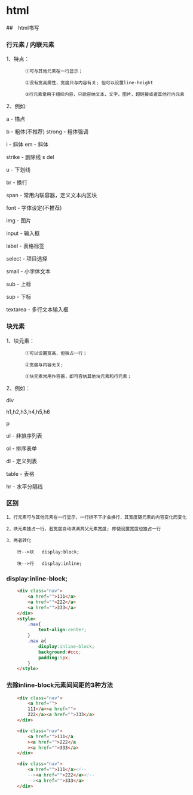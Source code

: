 # html  

##　html书写

### 行元素  / 内联元素

  1、特点：

   		   ①可与其他元素在一行显示；

           ②没有宽高属性，宽度只与内容有关; 但可以设置line-height

           ③行元素常用于组织内容，只能容纳文本，文字，图片，超链接或者其他行内元素

  2、例如:

  a - 锚点

  b - 粗体(不推荐)  strong - 粗体强调

  i - 斜体          em - 斜体 

  strike - 删除线   s   del

  u - 下划线

  br - 换行

  span - 常用内联容器，定义文本内区块

  font - 字体设定(不推荐)

  img - 图片

  input - 输入框

  label - 表格标签

  select - 项目选择

  small - 小字体文本

  sub - 上标

  sup - 下标

  textarea - 多行文本输入框


### 块元素

  1、块元素： 

  		   ①可以设置宽高，但独占一行；

           ②宽度与内容无关;

           ③块元素常用作容器，即可容纳其他块元素和行元素；

  2、例如：

  div

  h1,h2,h3,h4,h5,h6

  p

  ul - 非排序列表

  ol - 排序表单

  dl - 定义列表

  table - 表格

  hr - 水平分隔线

  
### 区别

	1、行元素可与其他元素在一行显示，一行排不下才会换行，其宽度随元素的内容变化而变化

	2、块元素独占一行，若宽度自动填满其父元素宽度; 即使设置宽度也独占一行

	3、两者转化

		行-->块   display:block;

		块-->行   display:inline;

### display:inline-block;	

```html
	<div class="nav">
		<a href="">111</a>
		<a href="">222</a>
		<a href="">333</a>
	</div>
	<style>
		.nav{
			text-align:center;
		}
		.nav a{
			display:inline-block;
			background:#ccc;
			padding:5px;
		}
	</style>
```	

### 去除inline-block元素间间距的3种方法

```html
	<div class="nav">
		<a href="">
		111</a><a href="">
		222</a><a href="">333</a>
	</div>
```
```html
	<div class="nav">
		<a href="">111</a
		><a href="">222</a
		><a href="">333</a>
	</div>
```
```html
	<div class="nav">
		<a href="">111</a><!--
		--><a href="">222</a><!--
		--><a href="">333</a>
	</div>
```


